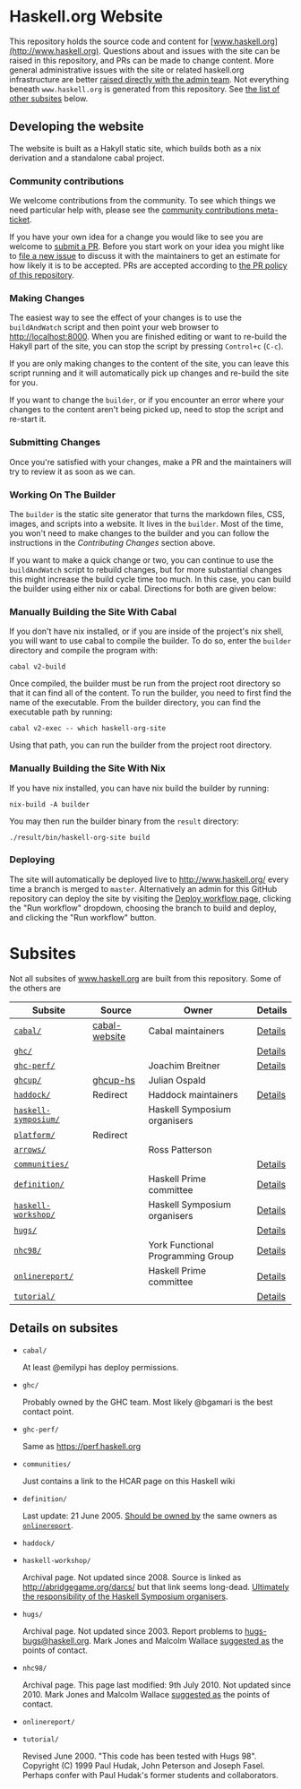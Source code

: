 # Haskell.org Website

This repository holds the source code and content for
[www.haskell.org](http://www.haskell.org).  Questions about and issues with the site can
be raised in this repository, and PRs can be made to change
content. More general administrative issues with the site or related
haskell.org infrastructure are better [raised directly with the admin
team](https://github.com/haskell-infra/haskell-admins#the-team-and-how-to-contact-them).
Not everything beneath `www.haskell.org` is generated from this
repository.  See [the list of other subsites](#subsites) below.

## Developing the website

The website is built as a Hakyll static site, which builds both as a
nix derivation and a standalone cabal project.

### Community contributions

We welcome contributions from the community.  To see which things we
need particular help with, please see the [community contributions
meta-ticket](https://github.com/haskell-infra/www.haskell.org/issues/177).

If you have your own idea for a change you would like to see you are
welcome to [submit a
PR](https://github.com/haskell-infra/www.haskell.org/pulls). Before
you start work on your idea you might like to [file a new
issue](https://github.com/haskell-infra/www.haskell.org/issues/new) to
discuss it with the maintainers to get an estimate for how likely it
is to be accepted.  PRs are accepted according to [the PR policy of
this
repository](https://github.com/haskell-org/committee/blob/main/proposals/0003-pr-process.md).

### Making Changes

The easiest way to see the effect of your changes is to use the `buildAndWatch` script and then
point your web browser to [http://localhost:8000](http://localhost:8000). When
you are finished editing or want to re-build the Hakyll part of the site, you
can stop the script by pressing `Control+c` (`C-c`).

If you are only making changes to the content of the site, you can leave this
script running and it will automatically pick up changes and re-build the site
for you.

If you want to change the `builder`, or if you encounter an error where your
changes to the content aren't being picked up, need to stop the script and
re-start it.

### Submitting Changes

Once you're satisfied with your changes, make a PR and the maintainers will try
to review it as soon as we can.

### Working On The Builder

The `builder` is the static site generator that turns the markdown files, CSS,
images, and scripts into a website. It lives in the `builder`. Most of the time,
you won't need to make changes to the builder and you can follow the
instructions in the _Contributing Changes_ section above.

If you want to make a quick change or two, you can continue to use the
`buildAndWatch` script to rebuild changes, but for more substantial changes this
might increase the build cycle time too much. In this case, you can build the
builder using either nix or cabal. Directions for both are given below:

<a id="buildingWithoutNix"></a>
### Manually Building the Site With Cabal

If you don't have nix installed, or if you are inside of the project's nix
shell, you will want to use cabal to compile the builder. To do so, enter the
`builder` directory and compile the program with:

```shell
cabal v2-build
```

Once compiled, the builder must be run from the project root directory so that
it can find all of the content. To run the builder, you need to first find the
name of the executable. From the builder directory, you can find the executable
path by running:

```
cabal v2-exec -- which haskell-org-site
```

Using that path, you can run the builder from the project root directory.

### Manually Building the Site With Nix

If you have nix installed, you can have nix build the builder by running:

```
nix-build -A builder
```

You may then run the builder binary from the `result` directory:

```
./result/bin/haskell-org-site build
```

### Deploying

The site will automatically be deployed live to <http://www.haskell.org/> every time a branch is merged to `master`. Alternatively an admin for this GitHub repository can deploy the site by visiting the [Deploy workflow page](https://github.com/haskell-infra/www.haskell.org/actions/workflows/deploy.yml), clicking the "Run workflow" dropdown, choosing the branch to build and deploy, and clicking the "Run workflow" button.

<a id="subsites"></a>
# Subsites

Not all subsites of www.haskell.org are built from this repository.
Some of the others are

| Subsite | Source | Owner | Details |
| --------------- | --------------- | --------------- | --------------- |
| [`cabal/`](https://www.haskell.org/cabal/) | [cabal-website](https://github.com/haskell/cabal-website) | Cabal maintainers | [Details](#details-cabal) |
| [`ghc/`](https://www.haskell.org/ghc/) | |  | [Details](#details-ghc) |
| [`ghc-perf/`](https://www.haskell.org/ghc-perf/) | | Joachim Breitner | [Details](#details-ghc-perf) |
| [`ghcup/`](https://www.haskell.org/ghcup/) | [ghcup-hs](https://gitlab.haskell.org/haskell/ghcup-hs/-/tree/master/www) | Julian Ospald | |
| [`haddock/`](https://www.haskell.org/haddock/) | Redirect | Haddock maintainers | [Details](#details-haddock) |
| [`haskell-symposium/`](https://www.haskell.org/haskell-symposium/) | | Haskell Symposium organisers | |
| [`platform/`](https://www.haskell.org/platform/) | Redirect | | |
| [`arrows/`](https://www.haskell.org/arrows/) | | Ross Patterson | |
| [`communities/`](https://www.haskell.org/communities/) | | | [Details](#details-communities) |
| [`definition/`](https://www.haskell.org/definition/) | | Haskell Prime committee | [Details](#details-definition) |
| [`haskell-workshop/`](https://www.haskell.org/haskell-workshop/) | | Haskell Symposium organisers | [Details](#details-haskell-workshop) |
| [`hugs/`](https://www.haskell.org/hugs/) | | | [Details](#details-hugs) |
| [`nhc98/`](https://www.haskell.org/nhc98/) | | York Functional Programming Group | [Details](#details-nhc98) |
| [`onlinereport/`](https://www.haskell.org/nhc98/) | | Haskell Prime committee | [Details](#details-onlinereport) |
| [`tutorial/`](https://www.haskell.org/tutorial/) | | | [Details](#details-tutorial) |

## Details on subsites

* <a name="details-cabal"></a>
  `cabal/`

  At least @emilypi has deploy permissions.

* <a name="details-ghc"></a>
  `ghc/`

  Probably owned by the GHC team.  Most likely @bgamari is the best
  contact point.

* <a name="details-ghc-perf"></a>
  `ghc-perf/`

  Same as https://perf.haskell.org

* <a name="details-communities"></a>
  `communities/`

  Just contains a link to the HCAR page on this Haskell wiki

* <a name="details-definition"></a>
  `definition/`

  Last update: 21 June 2005.  [Should be owned
  by](https://github.com/haskell-infra/www.haskell.org/pull/103#issuecomment-877643716)
  the same owners as [`onlinereport`](#details-onlinereport).

* <a name="details-haddock"></a>
  `haddock/`

* <a name="details-haskell-workshop"></a>
  `haskell-workshop/`

  Archival page.  Not updated since 2008.  Source is linked as
  http://abridgegame.org/darcs/ but that link seems long-dead.
  [Ultimately the responsibility of the Haskell Symposium
  organisers](https://github.com/haskell-infra/www.haskell.org/pull/103#issuecomment-877643716).

* <a name="details-hugs"></a>
  `hugs/`

  Archival page.  Not updated since 2003. Report problems to
  <hugs-bugs@haskell.org>.  Mark Jones and Malcolm Wallace [suggested
  as](https://github.com/haskell-infra/www.haskell.org/pull/103#issuecomment-877643716)
  the points of contact.

* <a name="details-nhc98"></a>
  `nhc98/`

  Archival page.  This page last modified: 9th July 2010.  Not updated
  since 2010.  Mark Jones and Malcolm Wallace [suggested
  as](https://github.com/haskell-infra/www.haskell.org/pull/103#issuecomment-877643716)
  the points of contact.

* <a name="details-onlinereport"></a>
  `onlinereport/`

* <a name="details-tutorial"></a>
  `tutorial/`

  Revised June 2000. "This code has been tested with Hugs
  98". Copyright (C) 1999 Paul Hudak, John Peterson and Joseph Fasel.
  Perhaps confer with Paul Hudak's former students and collaborators.
